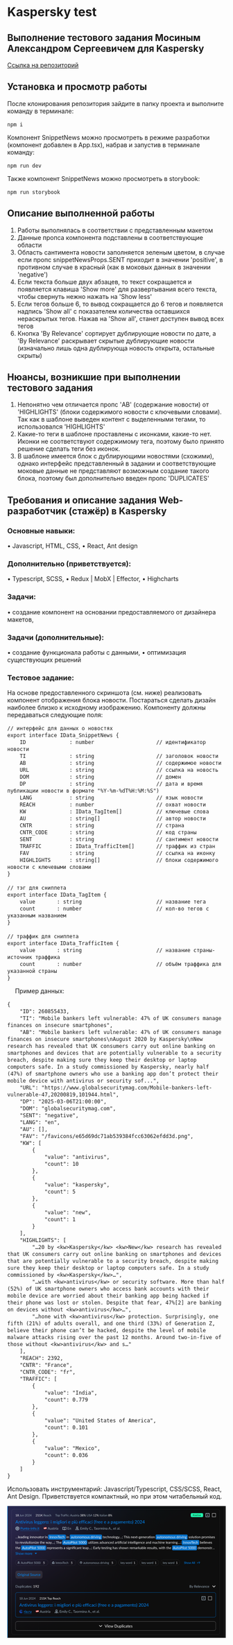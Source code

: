# Kaspersky test  

## Выполнение тестового задания Мосиным Александром Сергеевичем для Kaspersky  
[Ссылка на репозиторий](https://github.com/AlexMoS1n/Kaspersky-test)  

## Установка и просмотр работы
После клонирования репозитория зайдите в папку проекта и выполните команду в терминале:  
```
npm i  
```
Компонент SnippetNews можно просмотреть в режиме разработки (компонент добавлен в App.tsx), набрав и запустив в терминале команду:
```
npm run dev  
```
Также компонент SnippetNews можно просмотреть в storybook:
```
npm run storybook  
```

## Описание выполненной работы
1. Работы выполнялась в соответствии с представленным макетом
2. Данные пропса компонента подставлены в соответствующие области
3. Область сантимента новости заполняется зеленым цветом, в случае если пропс snippetNewsProps.SENT приходит в значении 'positive', в противном случае в красный (как в моковых данных в значении 'negative')
4. Если текста больше двух абзацев, то текст сокращается и появляется клавиша 'Show more' для развертывания всего текста, чтобы свернуть нежно нажать на 'Show less'
5. Если тегов больше 6, то вывод сокращается до 6 тегов и появляется надпись 'Show all' с показателем количества оставшихся нераскрытых тегов. Нажав на 'Show all', станет доступен вывод всех тегов
6. Кнопка 'By Relevance' сортирует дублирующие новости по дате, а 'By Relevance' раскрывает скрытые дублирующие новости (изначально лишь одна дублирующа новость открыта, остальные скрыты)

## Нюансы, возникшие при выполнении тестового задания
1. Непонятно чем отличается пропс 'AB' (содержание новости) от 'HIGHLIGHTS' (блоки содержимого новости с ключевыми словами). Так как в шаблоне выведен контент с выделенными тегами, то использовался 'HIGHLIGHTS'
2. Какие-то теги в шаблоне проставлены с иконками, какие-то нет. Иконки не соответствуют содержимому тега, поэтому было принято решение сделать теги без иконок. 
3. В шаблоне имеется блок с дублирующими новостями (схожими), однако интерфейс представленный в задании и соответствующие моковые данные не представляют возможным создание такого блока, поэтому был дополнительно введен пропс 'DUPLICATES'

## Требования и описание задания Web-разработчик (стажёр) в Kaspersky

### Основные навыки:
•	Javascript, HTML, CSS, 
•	React, Ant design 

### Дополнительно (приветствуется):
•	Typescript, SCSS,
•	Redux | MobX | Effector,
•	Highcharts

### Задачи:
•	создание компонент на основании предоставляемого от дизайнера макетов,

### Задачи (дополнительные):
•	создание функционала работы с данными,
•	оптимизация существующих решений

### Тестовое задание:
На основе предоставленного скриншота (см. ниже) реализовать компонент отображения блока новости. Постараться сделать дизайн наиболее близко к исходному изображению. 
Компоненту должны передаваться следующие поля:
```
// интерфейс для данных о новостях
export interface IData_SnippetNews {
    ID              : number                    // идентификатор новости
    TI              : string                    // заголовок новости
    AB              : string                    // содержимое новости
    URL             : string                    // ссылка на новость
    DOM             : string                    // домен
    DP              : string                    // дата и время публикации новости в формате "%Y-%m-%dT%H:%M:%S")
    LANG            : string                    // язык новости
    REACH           : number                    // охват новости
    KW              : IData_TagItem[]           // ключевые слова
    AU              : string[]                  // автор новости
    CNTR            : string                    // страна
    CNTR_CODE       : string                    // код страны
    SENT            : string                    // сантимент новости
    TRAFFIC         : IData_TrafficItem[]       // траффик из стран
    FAV             : string                    // ссылка на иконку
    HIGHLIGHTS      : string[]                  // блоки содержимого новости с ключевыми словами
}

// тэг для сниппета
export interface IData_TagItem {
    value       : string                        // название тега
    count       : number                        // кол-во тегов с указанным названием
}

// траффик для сниппета
export interface IData_TrafficItem {
    value       : string                        // название страны-источник траффика
    count       : number                        // объём траффика для указанной страны
}
```
 
Пример данных:
```
{
    "ID": 260855433,
    "TI": "Mobile bankers left vulnerable: 47% of UK consumers manage finances on insecure smartphones",
    "AB": "Mobile bankers left vulnerable: 47% of UK consumers manage finances on insecure smartphones\nAugust 2020 by Kaspersky\nNew research has revealed that UK consumers carry out online banking on smartphones and devices that are potentially vulnerable to a security breach, despite making sure they keep their desktop or laptop computers safe. In a study commissioned by Kaspersky, nearly half (47%) of smartphone owners who use a banking app don’t protect their mobile device with antivirus or security sof...",
    "URL": "https://www.globalsecuritymag.com/Mobile-bankers-left-vulnerable-47,20200819,101944.html",
    "DP": "2025-03-06T21:00:00",
    "DOM": "globalsecuritymag.com",
    "SENT": "negative",
    "LANG": "en",
    "AU": [],
    "FAV": "/favicons/e65d69dc71ab539384fcc63062efdd3d.png",
    "KW": [
        {
            "value": "antivirus",
            "count": 10
        },
        {
            "value": "kaspersky",
            "count": 5
        },
        {
            "value": "new",
            "count": 1
        }
    ],
    "HIGHLIGHTS": [
        "…20 by <kw>Kaspersky</kw> <kw>New</kw> research has revealed that UK consumers carry out online banking on smartphones and devices that are potentially vulnerable to a security breach, despite making sure they keep their desktop or laptop computers safe. In a study commissioned by <kw>Kaspersky</kw>…",
        "…with <kw>antivirus</kw> or security software. More than half (52%) of UK smartphone owners who access bank accounts with their mobile device are worried about their banking app being hacked if their phone was lost or stolen. Despite that fear, 47%[2] are banking on devices without <kw>antivirus</kw>…",
        "…hone with <kw>antivirus</kw> protection. Surprisingly, one fifth (21%) of adults overall, and one third (33%) of Generation Z, believe their phone can’t be hacked, despite the level of mobile malware attacks rising over the past 12 months. Around two-in-five of those without <kw>antivirus</kw> and s…"
    ],
    "REACH": 2392,
    "CNTR": "France",
    "CNTR_CODE": "fr",
    "TRAFFIC": [
        {
            "value": "India",
            "count": 0.779
        },
        {
            "value": "United States of America",
            "count": 0.101
        },
        {
            "value": "Mexico",
            "count": 0.036
        }
    ]
}
```
Использовать инструментарий: Javascript/Typescript, CSS/SCSS, React, Ant Design.
Приветствуется компактный, но при этом читабельный код.  
 
![Макет задания](https://github.com/AlexMoS1n/Kaspersky-test/blob/main/src/assets/test.png)